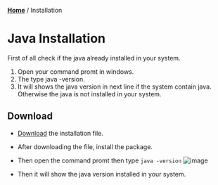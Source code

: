 **[Home](/README.md)** / Installation

# Java Installation

First of all check if the java already installed in your system.

1. Open your command promt in windows.
2. The type java -version.
3. It will shows the java version in next line if the system contain java. Otherwise the java is not installed in your system.

## Download
* [Download](https://www.oracle.com/technetwork/java/javase/overview/index.html) the installation file.
* After downloading the file, install the package.
* Then open the command promt then type 
```java -version```
![image](https://user-images.githubusercontent.com/57960146/181919090-5bf46856-3022-4875-86b9-9afd350b12df.png)

* Then it will show the java version installed in your system.


